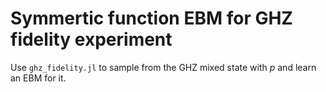 # Symmertic function EBM for GHZ fidelity experiment

Use `ghz_fidelity.jl` to sample from the GHZ mixed state with $p$ and learn an EBM for it.
